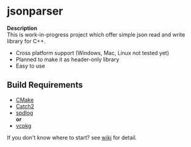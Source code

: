 # jsonparser
**Description**  
This is work-in-progress project which offer simple json read and write library for C++.  
* Cross platform support (Windows, Mac, Linux not tested yet)
* Planned to make it as header-only library
* Easy to use

## Build Requirements
* [CMake](https://cmake.org/)
* [Catch2](https://github.com/catchorg/Catch2/)
* [spdlog](https://github.com/gabime/spdlog/)  
**or**
* [vcpkg](https://github.com/microsoft/vcpkg)
  
If you don't know where to start? see [wiki](https://github.com/neogulcity/jsonparser/wiki) for detail.